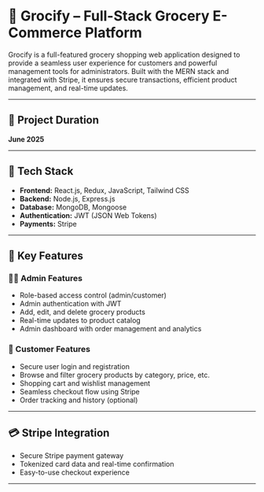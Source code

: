 # 🛒 Grocify – Full-Stack Grocery E-Commerce Platform

Grocify is a full-featured grocery shopping web application designed to provide a seamless user experience for customers and powerful management tools for administrators. Built with the MERN stack and integrated with Stripe, it ensures secure transactions, efficient product management, and real-time updates.

---

## 📆 Project Duration
**June 2025**

---

## 🚀 Tech Stack

- **Frontend:** React.js, Redux, JavaScript, Tailwind CSS  
- **Backend:** Node.js, Express.js  
- **Database:** MongoDB, Mongoose  
- **Authentication:** JWT (JSON Web Tokens)  
- **Payments:** Stripe  

---

## 🔑 Key Features

### 🧑‍💼 Admin Features
- Role-based access control (admin/customer)
- Admin authentication with JWT
- Add, edit, and delete grocery products
- Real-time updates to product catalog
- Admin dashboard with order management and analytics

### 🛒 Customer Features
- Secure user login and registration
- Browse and filter grocery products by category, price, etc.
- Shopping cart and wishlist management
- Seamless checkout flow using Stripe
- Order tracking and history (optional)

---

## 💳 Stripe Integration
- Secure Stripe payment gateway
- Tokenized card data and real-time confirmation
- Easy-to-use checkout experience

---



